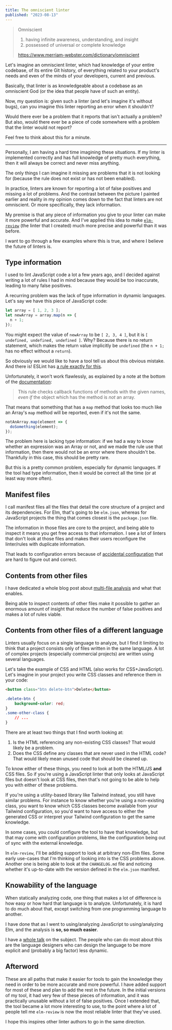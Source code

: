 ```yaml
---
title: The omniscient linter
published: "2023-08-13"
---
```


> Omniscient
> 1. having infinite awareness, understanding, and insight
> 2. possessed of universal or complete knowledge
>
> https://www.merriam-webster.com/dictionary/omniscient

Let's imagine an omniscient linter, which had knowledge of your entire codebase, of its entire Git history, of everything related to your product's needs and even of the minds of your developers, current and previous.

Basically, that linter is as knowledgeable about a codebase as an omniscient God (or the idea that people have of such an entity).

Now, my question is: given such a linter (and let's imagine it's without bugs), can you imagine this linter reporting an error when it shouldn't?

Would there ever be a problem that it reports that isn't actually a problem? But also, would there ever be a piece of code somewhere with a problem that the linter would not report?


Feel free to think about this for a minute.

---

Personally, I am having a hard time imagining these situations. If my linter is implemented correctly and has full knowledge of pretty much everything, then it will always be correct and never miss anything.

The only things I can imagine it missing are problems that it is not looking for (because the rule does not exist or has not been enabled).

In practice, linters are known for reporting a lot of false positives and missing a lot of problems. And the contrast between the picture I painted earlier and reality in my opinion comes down to the fact that linters are not omniscient. Or more specifically, they lack information.

My premise is that any piece of information you give to your linter can make it more powerful and accurate. And I've applied this idea to make [`elm-review`](https://elm-review.com) (the linter that I created) much more precise and powerful than it was before.

I want to go through a few examples where this is true, and where I believe the future of linters is.

## Type information

I used to lint JavaScript code a lot a few years ago, and I decided against writing a lot of rules I had in mind because they would be too inaccurate, leading to many false positives.

A recurring problem was the lack of type information in dynamic languages. Let's say we have this piece of JavaScript code:

```js
let array = [ 1, 2, 3 ];
let newArray = array.map(n => {
  n + 1;
});
```

You might expect the value of `newArray` to be `[ 2, 3, 4 ]`, but it is `[ undefined, undefined, undefined ]`. Why? Because there is no return statement, which makes the return value implicitly be `undefined` (the `n + 1;` has no effect without a `return`).

So obviously we would like to have a tool tell us about this obvious mistake. And there is! ESLint has [a rule exactly for this](https://eslint.org/docs/latest/rules/array-callback-return).

Unfortunately, it won't work flawlessly, as explained by a note at the bottom of the [documentation](https://eslint.org/docs/latest/rules/array-callback-return#known-limitations):

> This rule checks callback functions of methods with the given names, *even if* the object which has the method is *not* an array.

That means that something that has a `map` method that looks too much like an Array's `map` method will be reported, even if it's not the same.

```js
notAnArray.map(element => {
  doSomething(element);
});
```

The problem here is lacking type information: if we had a way to know whether an expression was an Array or not, and we made the rule use that information, then there would not be an error where there shouldn't be. Thankfully in this case, this should be pretty rare.

But this is a pretty common problem, especially for dynamic languages. If the tool had type information, then it would be correct all the time (or at least way more often).

## Manifest files

I call manifest files all the files that detail the core structure of a project and its dependencies. For Elm, that's going to be `elm.json`, whereas for JavaScript projects the thing that comes closest is the `package.json` file.

The information in those files are core to the project, and being able to inspect it means you get free access to that information. I see a lot of linters that don't look at those files and makes their users reconfigure the linter/rules with duplicate information.

That leads to configuration errors because of [accidental configuration](https://youtu.be/XjwJeHRa53A?t=1447) that are hard to figure out and correct.

## Contents from other files

I have dedicated a whole blog post about [multi-file analysis](/multi-file-analysis) and what that enables.

Being able to inspect contents of other files make it possible to gather an enormous amount of insight that reduce the number of false positives and makes a lot of rules viable.

## Contents from other files of a different language

Linters usually focus on a single language to analyze, but I find it limiting to think that a project consists only of files written in the same language. A lot of complex projects (especially commercial projects) are written using several languages.

Let's take the example of CSS and HTML (also works for CSS+JavaScript). Let's imagine in your project you write CSS classes and reference them in your code:

```html
<button class="btn delete-btn">Delete</button>
```

```css
.delete-btn {
	background-color: red;
}
.some-other-class {
	// ...
}
```

There are at least two things that I find worth looking at:
1. Is the HTML referencing any non-existing CSS classes? That would likely be a problem.
2. Does the CSS define any classes that are never used in the HTML code? That would likely mean unused code that should be cleaned up.

To know either of these things, you need to look at both the HTML/JS **and** CSS files. So if you're using a JavaScript linter that only looks at JavaScript files but doesn't look at CSS files, then that's not going to be able to help you with either of these problems.

If you're using a utility-based library like Tailwind instead, you still have similar problems. For instance to know whether you're using a non-existing class, you want to know which CSS classes become available from your Tailwind configuration, so you'd want to have access to either the generated CSS or interpret your Tailwind configuration to get the same knowledge.

In some cases, you could configure the tool to have that knowledge, but that may come with configuration problems, like the configuration being out of sync with the external knowledge.

In `elm-review`, I'll be adding support to look at arbitrary non-Elm files. Some early use-cases that I'm thinking of looking into is the CSS problems above. Another one is being able to look at the `CHANGELOG.md` file and noticing whether it's up-to-date with the version defined in the `elm.json` manifest.

## Knowability of the language

When statically analyzing code, one thing that makes a lot of difference is how easy or how hard that language is to analyze.
Unfortunately, it is hard to do much about that, except switching from one programming language to another.

I have done that as I went to using/analyzing JavaScript to using/analyzing Elm, and the analysis is **so, so much easier**.

I have a [whole talk](https://www.youtube.com/watch?v=_rzoyBq4hJ0) on the subject. The people who can do most about this are the language designers who can design the language to be more explicit and (probably a big factor) less dynamic.

## Afterword

These are all paths that make it easier for tools to gain the knowledge they need in order to be more accurate and more powerful.
I have added support for most of these and plan to add the rest in the future.
In the initial versions of my tool, it had very few of these pieces of information, and it was practically unusable without a lot of false positives.
Once I extended that, the tool became a lot more interesting to use, to the point where a lot of people tell me `elm-review` is now the most reliable linter that they've used.

I hope this inspires other linter authors to go in the same direction.